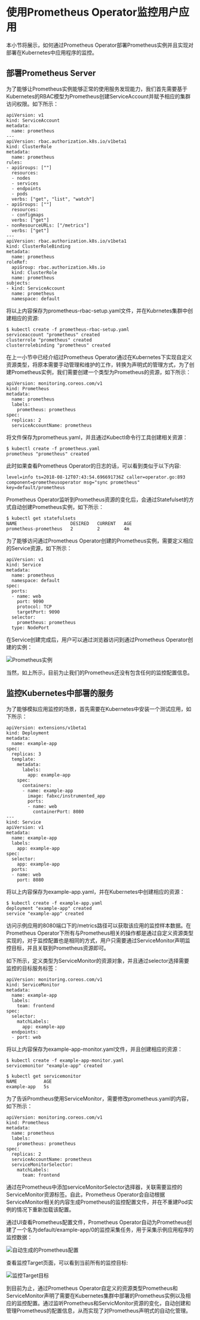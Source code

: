 # 使用Prometheus Operator监控用户应用

本小节将展示，如何通过Prometheus Operator部署Prometheus实例并且实现对部署在Kubernetes中应用程序的监控。

## 部署Prometheus Server

为了能够让Prometheus实例能够正常的使用服务发现能力，我们首先需要基于Kubernetes的RBAC模型为Prometheus创建ServiceAccount并赋予相应的集群访问权限。如下所示：

```
apiVersion: v1
kind: ServiceAccount
metadata:
  name: prometheus
---
apiVersion: rbac.authorization.k8s.io/v1beta1
kind: ClusterRole
metadata:
  name: prometheus
rules:
- apiGroups: [""]
  resources:
  - nodes
  - services
  - endpoints
  - pods
  verbs: ["get", "list", "watch"]
- apiGroups: [""]
  resources:
  - configmaps
  verbs: ["get"]
- nonResourceURLs: ["/metrics"]
  verbs: ["get"]
---
apiVersion: rbac.authorization.k8s.io/v1beta1
kind: ClusterRoleBinding
metadata:
  name: prometheus
roleRef:
  apiGroup: rbac.authorization.k8s.io
  kind: ClusterRole
  name: prometheus
subjects:
- kind: ServiceAccount
  name: prometheus
  namespace: default
```

将以上内容保存为prometheus-rbac-setup.yaml文件，并在Kubrnetes集群中创建相应的资源:

```
$ kubectl create -f prometheus-rbac-setup.yaml
serviceaccount "prometheus" created
clusterrole "prometheus" created
clusterrolebinding "prometheus" created
```

在上一小节中已经介绍过Prometheus Operator通过在Kubernetes下实现自定义资源类型，将原本需要手动管理和维护的工作，转换为声明式的管理方式，为了创建Prometheus实例，我们需要创建一个类型为Prometheus的资源，如下所示：

```
apiVersion: monitoring.coreos.com/v1
kind: Prometheus
metadata:
  name: prometheus
  labels:
    prometheus: prometheus
spec:
  replicas: 2
  serviceAccountName: prometheus
```

将文件保存为prometheus.yaml，并且通过Kubectl命令行工具创建相关资源：

```
$ kubectl create -f prometheus.yaml
prometheus "prometheus" created
```

此时如果查看Prometheus Operator的日志的话，可以看到类似于以下内容:

```
level=info ts=2018-08-12T07:43:54.696691736Z caller=operator.go:893 component=prometheusoperator msg="sync prometheus" key=default/prometheus
```

Prometheus Operator监听到Prometheus资源的变化后，会通过Statefulset的方式自动创建Prometheus实例，如下所示：

```
$ kubectl get statefulsets
NAME                    DESIRED   CURRENT   AGE
prometheus-prometheus   2         2         4m
```

为了能够访问通过Prometheus Operator创建的Prometheus实例，需要定义相应的Service资源，如下所示：

```
apiVersion: v1
kind: Service
metadata:
  name: prometheus
  namespace: default
spec:
  ports:
  - name: web
    port: 9090
    protocol: TCP
    targetPort: 9090
  selector:
    prometheus: prometheus
  type: NodePort
```

在Service创建完成后，用户可以通过浏览器访问到通过Prometheus Operator创建的实例：

![Prometheus实例](http://p2n2em8ut.bkt.clouddn.com/prometheus-operator-instance.png)

当然，如上所示，目前为止我们的Prometheus还没有包含任何的监控配置信息。

## 监控Kubernetes中部署的服务

为了能够模拟应用监控的场景，首先需要在Kubernetes中安装一个测试应用，如下所示：

```
apiVersion: extensions/v1beta1
kind: Deployment
metadata:
  name: example-app
spec:
  replicas: 3
  template:
    metadata:
      labels:
        app: example-app
    spec:
      containers:
      - name: example-app
        image: fabxc/instrumented_app
        ports:
        - name: web
          containerPort: 8080
---
kind: Service
apiVersion: v1
metadata:
  name: example-app
  labels:
    app: example-app
spec:
  selector:
    app: example-app
  ports:
  - name: web
    port: 8080
```

将以上内容保存为example-app.yaml，并在Kubernetes中创建相应的资源：

```
$ kubectl create -f example-app.yaml
deployment "example-app" created
service "example-app" created
```

访问示例应用的8080端口下的/metrics路径可以获取该应用的监控样本数据。在Prometheus Operator下所有与Prometheus相关的操作都是通过自定义资源类型实现的，对于监控配置也是相同的方式，用户只需要通过ServiceMonitor声明监控目标，并且关联到Prometheus资源即可。

如下所示，定义类型为ServiceMonitor的资源对象，并且通过selector选择需要监控的目标服务标签：

```
apiVersion: monitoring.coreos.com/v1
kind: ServiceMonitor
metadata:
  name: example-app
  labels:
    team: frontend
spec:
  selector:
    matchLabels:
      app: example-app
  endpoints:
  - port: web
```

将以上内容保存为example-app-monitor.yaml文件，并且创建相应的资源：

```
$ kubectl create -f example-app-monitor.yaml
servicemonitor "example-app" created

$ kubectl get servicemonitor
NAME          AGE
example-app   5s
```

为了告诉Promtheus使用ServiceMonitor，需要修改prometheus.yaml的内容，如下所示：

```
apiVersion: monitoring.coreos.com/v1
kind: Prometheus
metadata:
  name: prometheus
  labels:
    prometheus: prometheus
spec:
  replicas: 2
  serviceAccountName: prometheus
  serviceMonitorSelector:
    matchLabels:
      team: frontend
```

通过在Prometheus中添加serviceMonitorSelector选择器，关联需要监控的ServiceMonitor资源标签。自此，Prometheus Operator会自动根据ServiceMonitor相关的内容生成Prometheus的监控配置文件，并在不重建Pod实例的情况下重新加载该配置。

通过UI查看Prometheus配置文件，Prometheus Operator自动为Prometheus创建了一个名为default/example-app/0的监控采集任务，用于采集示例应用程序的监控数据：

![自动生成的Prometheus配置](http://p2n2em8ut.bkt.clouddn.com/prometheus-config-with-servermonitor.png)

查看监控Target页面，可以看到当前所有的监控目标:

![监控Target目标](http://p2n2em8ut.bkt.clouddn.com/prometheus-operator-targets.png)

到目前为止，通过Prometheus Operator自定义的资源类型Prometheus和ServiceMonitor声明了需要在Kubernetes集群中部署的Prometheus实例以及相应的监控配置。通过监听Prometheus和ServicMonitor资源的变化，自动创建和管理Prometheus的配置信息，从而实现了对Prometheus声明式的自动化管理。
